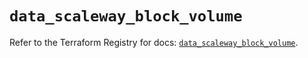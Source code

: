 # `data_scaleway_block_volume`

Refer to the Terraform Registry for docs: [`data_scaleway_block_volume`](https://registry.terraform.io/providers/scaleway/scaleway/2.53.0/docs/data-sources/block_volume).
